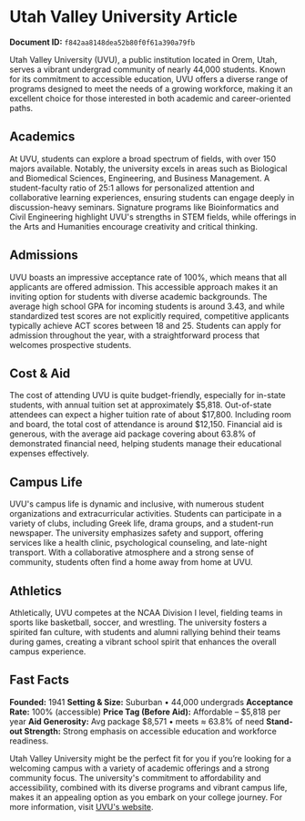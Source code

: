 # Utah Valley University Article

**Document ID:** `f842aa8148dea52b80f0f61a390a79fb`

Utah Valley University (UVU), a public institution located in Orem, Utah, serves a vibrant undergrad community of nearly 44,000 students. Known for its commitment to accessible education, UVU offers a diverse range of programs designed to meet the needs of a growing workforce, making it an excellent choice for those interested in both academic and career-oriented paths.

## Academics
At UVU, students can explore a broad spectrum of fields, with over 150 majors available. Notably, the university excels in areas such as Biological and Biomedical Sciences, Engineering, and Business Management. A student-faculty ratio of 25:1 allows for personalized attention and collaborative learning experiences, ensuring students can engage deeply in discussion-heavy seminars. Signature programs like Bioinformatics and Civil Engineering highlight UVU's strengths in STEM fields, while offerings in the Arts and Humanities encourage creativity and critical thinking.

## Admissions
UVU boasts an impressive acceptance rate of 100%, which means that all applicants are offered admission. This accessible approach makes it an inviting option for students with diverse academic backgrounds. The average high school GPA for incoming students is around 3.43, and while standardized test scores are not explicitly required, competitive applicants typically achieve ACT scores between 18 and 25. Students can apply for admission throughout the year, with a straightforward process that welcomes prospective students.

## Cost & Aid
The cost of attending UVU is quite budget-friendly, especially for in-state students, with annual tuition set at approximately $5,818. Out-of-state attendees can expect a higher tuition rate of about $17,800. Including room and board, the total cost of attendance is around $12,150. Financial aid is generous, with the average aid package covering about 63.8% of demonstrated financial need, helping students manage their educational expenses effectively.

## Campus Life
UVU's campus life is dynamic and inclusive, with numerous student organizations and extracurricular activities. Students can participate in a variety of clubs, including Greek life, drama groups, and a student-run newspaper. The university emphasizes safety and support, offering services like a health clinic, psychological counseling, and late-night transport. With a collaborative atmosphere and a strong sense of community, students often find a home away from home at UVU.

## Athletics
Athletically, UVU competes at the NCAA Division I level, fielding teams in sports like basketball, soccer, and wrestling. The university fosters a spirited fan culture, with students and alumni rallying behind their teams during games, creating a vibrant school spirit that enhances the overall campus experience.

## Fast Facts
**Founded:** 1941
**Setting & Size:** Suburban • 44,000 undergrads
**Acceptance Rate:** 100% (accessible)
**Price Tag (Before Aid):** Affordable – $5,818 per year
**Aid Generosity:** Avg package $8,571 • meets ≈ 63.8% of need
**Stand-out Strength:** Strong emphasis on accessible education and workforce readiness.

Utah Valley University might be the perfect fit for you if you’re looking for a welcoming campus with a variety of academic offerings and a strong community focus. The university's commitment to affordability and accessibility, combined with its diverse programs and vibrant campus life, makes it an appealing option as you embark on your college journey. For more information, visit [UVU's website](https://www.petersons.com/college-search/utah-valley-university-000_10000746.aspx).

